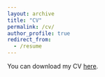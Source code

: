 ```yaml
---
layout: archive
title: "CV"
permalink: /cv/
author_profile: true
redirect_from:
  - /resume
---
```


You can download my CV [here](https://github.com/davidegritti/davidegritti.github.io/blob/de2541b42f3d12a30044b4ea7ffc2f0eb558b9a1/_pages/CV_Gritti.pdf).
